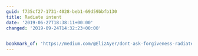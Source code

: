 ```yaml
---
guid: f735cf27-1731-4028-beb1-69d59bbfb130
title: Radiate intent
date: '2019-06-27T18:38:11+00:00'
changed: '2019-09-24T14:32:23+00:00'


bookmark_of: 'https://medium.com/@ElizAyer/dont-ask-forgiveness-radiate-intent-d36fd22393a3'
---
```



